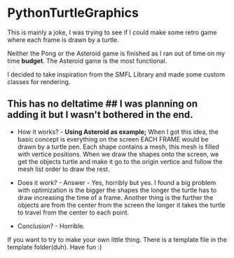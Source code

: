 # PythonTurtleGraphics
This is mainly a joke, I was trying to see if I could make some retro game where each frame is drawn by a turtle.


Neither the Pong or the Asteroid game is finished as I ran out of time on my time **budget**.
The Asteroid game is the most functional.

I decided to take inspiration from the SMFL Library and made some custom classes for rendering.

## This has no deltatime ## I was planning on adding it but I wasn't bothered in the end.

- How it works? -
**Using Asteroid as example;**
    When I got this idea, the basic concept is everything on the screen EACH FRAME would be drawn by a turtle pen.
    Each shape contains a mesh, this mesh is filled with vertice positions.
    When we draw the shapes onto the screen, we get the objects turtle and make it go to the origin vertice and follow the mesh list order to draw the rest.
   
- Does it work? -
  Answer - Yes, horribly but yes.
  I found a big problem with optimization is the bigger the shapes the longer the turtle has to draw increasing the time of a frame.
  Another thing is the further the objects are from the center from the screen the longer it takes the turtle to travel from the center to each point.
 
 
- Conclusion? -
  Horrible.
  
  
  
  
If you want to try to make your own little thing.
There is a template file in the template folder(duh).
Have fun :) 
